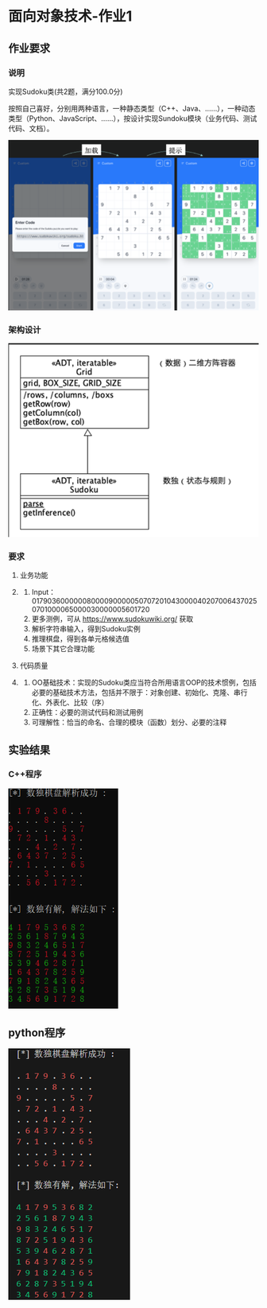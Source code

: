 # 面向对象技术-作业1

## 作业要求

### 说明

实现Sudoku类(共2题，满分100.0分)

按照自己喜好，分别用两种语言，一种静态类型（C++、Java、……），一种动态类型（Python、JavaScript、……），按设计实现Sundoku模块（业务代码、测试代码、文档）。

![design](images\shili.png)



### 架构设计

![design](images\design.png)

### 要求

1. 业务功能

2. 1. Input：017903600000080000900000507072010430000402070064370250701000065000030000005601720 
   2. 更多测例，可从 https://www.sudokuwiki.org/ 获取
   3. 解析字符串输入，得到Sudoku实例
   4. 推理棋盘，得到各单元格候选值
   5. 场景下其它合理功能

3. 代码质量

4. 1. OO基础技术：实现的Sudoku类应当符合所用语言OOP的技术惯例，包括必要的基础技术方法，包括并不限于：对象创建、初始化、克隆、串行化、外表化、比较（序）
   2. 正确性：必要的测试代码和测试用例
   3. 可理解性：恰当的命名、合理的模块（函数）划分、必要的注释



## 实验结果

### C++程序

![c_pp](images\c_pp.png)

## python程序

![python](images\python.png)

